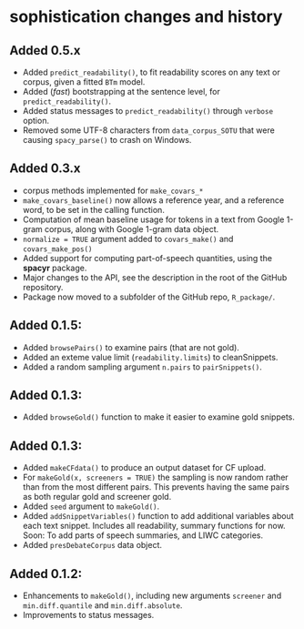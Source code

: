 # **sophistication** changes and history

## Added 0.5.x

* Added `predict_readability()`, to fit readability scores on any text or corpus, given a fitted `BTm` model.
* Added (*fast*) bootstrapping at the sentence level, for `predict_readability()`.
* Added status messages to `predict_readability()` through `verbose` option.
* Removed some UTF-8 characters from `data_corpus_SOTU` that were causing `spacy_parse()` to crash on Windows.

## Added 0.3.x

*  corpus methods implemented for `make_covars_*`  
*  `make_covars_baseline()` now allows a reference year, and a reference word, to be set in the calling function.  
*  Computation of mean baseline usage for tokens in a text from Google 1-gram corpus, along with Google 1-gram data object.  
*  `normalize = TRUE` argument added to `covars_make()` and `covars_make_pos()`  
*  Added support for computing part-of-speech quantities, using the **spacyr** package.  
*  Major changes to the API, see the description in the root of the GitHub repository.  
*  Package now moved to a subfolder of the GitHub repo, `R_package/`.

## Added 0.1.5:

*  Added `browsePairs()` to examine pairs (that are not gold).
*  Added an exteme value limit (`readability.limits`) to cleanSnippets.  
*  Added a random sampling argument `n.pairs` to `pairSnippets()`.  

## Added 0.1.3:

*  Added `browseGold()` function to make it easier to examine gold snippets.

## Added 0.1.3:

*  Added `makeCFdata()` to produce an output dataset for CF upload.  
*  For `makeGold(x, screeners = TRUE)` the sampling is now random rather than from the most different pairs.  This prevents having the same pairs as both regular gold and screener gold.  
*  Added `seed` argument to `makeGold()`.  
*  Added `addSnippetVariables()` function to add additional variables about each text snippet.  Includes all readability, summary functions for now.  Soon: To add parts of speech summaries, and LIWC categories.  
*  Added `presDebateCorpus` data object.


## Added 0.1.2:

*  Enhancements to `makeGold()`, including new arguments `screener` and `min.diff.quantile` and `min.diff.absolute`.
*  Improvements to status messages.


